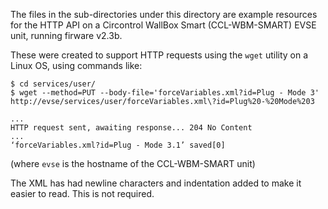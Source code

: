 The files in the sub-directories under this directory are example resources for the HTTP API on a Circontrol WallBox Smart (CCL-WBM-SMART) EVSE unit, running firware v2.3b.

These were created to support HTTP requests using the `wget` utility on a Linux OS, using commands like:

    $ cd services/user/
    $ wget --method=PUT --body-file='forceVariables.xml?id=Plug - Mode 3' http://evse/services/user/forceVariables.xml\?id=Plug%20-%20Mode%203

    ...
    HTTP request sent, awaiting response... 204 No Content
    ...
    ‘forceVariables.xml?id=Plug - Mode 3.1’ saved[0]

(where `evse` is the hostname of the CCL-WBM-SMART unit)

The XML has had newline characters and indentation added to make it easier to read. This is not required.
